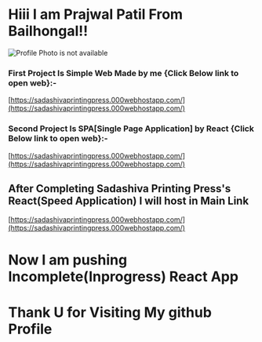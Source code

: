 # Hiii I am Prajwal Patil From Bailhongal!!
![Profile Photo is not available](https://avatars.githubusercontent.com/u/87030717?v=4)


### First Project Is Simple Web Made by me {Click Below link to open web}:-
[https://sadashivaprintingpress.000webhostapp.com/](https://sadashivaprintingpress.000webhostapp.com/)

### Second Project Is SPA[Single Page Application] by React {Click Below link to open web}:-
[https://sadashivaprintingpress.000webhostapp.com/](https://sadashivaprintingpress.000webhostapp.com/)

## After Completing Sadashiva Printing Press's React(Speed Application) I will host in Main Link
[https://sadashivaprintingpress.000webhostapp.com/](https://sadashivaprintingpress.000webhostapp.com/)

# Now I am pushing Incomplete(Inprogress) React App 

# Thank U for Visiting My github Profile
